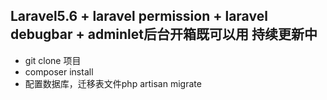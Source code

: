 ## Laravel5.6 + laravel permission + laravel debugbar + adminlet后台开箱既可以用 持续更新中
- git clone 项目
- composer install
- 配置数据库，迁移表文件php artisan migrate